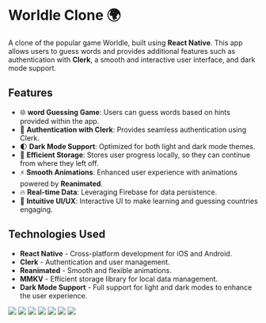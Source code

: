 
# Worldle Clone 🌍

A clone of the popular game Worldle, built using **React Native**. This app allows users to guess words and provides additional features such as authentication with **Clerk**, a smooth and interactive user interface, and dark mode support.

## Features

- 🌐 **word Guessing Game**: Users can guess words based on hints provided within the app.
- 🔐 **Authentication with Clerk**: Provides seamless authentication using Clerk.
- 🌓 **Dark Mode Support**: Optimized for both light and dark mode themes.
- 💾 **Efficient Storage**: Stores user progress locally, so they can continue from where they left off.
- ⚡ **Smooth Animations**: Enhanced user experience with animations powered by **Reanimated**.
- 🔥 **Real-time Data**: Leveraging Firebase for data persistence.
- 🧩 **Intuitive UI/UX**: Interactive UI to make learning and guessing countries engaging.

## Technologies Used

- **React Native** - Cross-platform development for iOS and Android.
- **Clerk** - Authentication and user management.
- **Reanimated** - Smooth and flexible animations.
- **MMKV** - Efficient storage library for local data management.
- **Dark Mode Support** - Full support for light and dark modes to enhance the user experience.



![](/image1.png) ![](/image2.png) ![](/image3.png)
![](/image4.png) ![](/image5.png) ![](/image6.png) ![](/image7.png)
